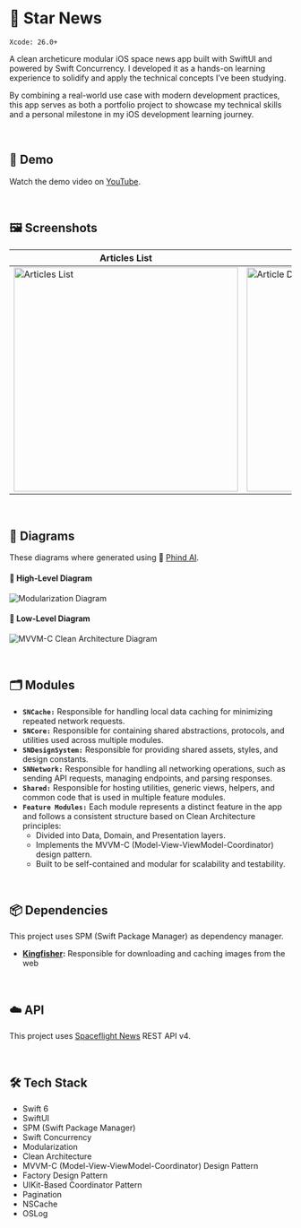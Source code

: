 # 📰 Star News
`Xcode: 26.0+`

A clean archeticure modular iOS space news app built with SwiftUI and powered by Swift Concurrency. I developed it as a hands-on learning experience to solidify and apply the technical concepts I’ve been studying.

By combining a real-world use case with modern development practices, this app serves as both a portfolio project to showcase my technical skills and a personal milestone in my iOS development learning journey.

<br>

## 📱 Demo
Watch the demo video on [YouTube](https://youtu.be/2Aajrs0-h4U).

<br>

## 🖼️ Screenshots
| **Articles List** | **Article Details** | **Search Suggestions** | **Search Results** |
| ----------------- | ------------------- | ---------------------- | ------------------ |
| <img height="400" alt="Articles List" src="https://github.com/user-attachments/assets/72eff1f2-715d-4624-91c7-111a0a71f25b" /> | <img height="400" alt="Article Details" src="https://github.com/user-attachments/assets/510fc0a4-c1f7-47b5-88b3-f11d69da48a3" /> | <img height="400" alt="Search Suggestions" src="https://github.com/user-attachments/assets/12a0997c-349e-4dad-97b6-91bdacdee84a" /> | <img height="400" alt="Search Results" src="https://github.com/user-attachments/assets/a8f10169-16ba-49ee-b7c2-7fa844092c12" />

<br>

## 🧩 Diagrams
These diagrams where generated using 🤖 [Phind AI](www.phind.com).

#### 🔺 High-Level Diagram
![Modularization Diagram](https://github.com/user-attachments/assets/31b6513e-92d6-41e4-85a3-4eb1b7ebf009)

#### 🔻 Low-Level Diagram
![MVVM-C Clean Architecture Diagram](https://github.com/user-attachments/assets/9192f199-e1aa-4092-ac88-3d1b1267724d)

<br>

## 🗂️ Modules
* **`SNCache:`** Responsible for handling local data caching for minimizing repeated network requests.
* **`SNCore:`** Responsible for containing shared abstractions, protocols, and utilities used across multiple modules.
* **`SNDesignSystem:`** Responsible for providing shared assets, styles, and design constants.
* **`SNNetwork:`** Responsible for handling all networking operations, such as sending API requests, managing endpoints, and parsing responses.
* **`Shared:`** Responsible for hosting utilities, generic views, helpers, and common code that is used in multiple feature modules.
* **`Feature Modules:`** Each module represents a distinct feature in the app and follows a consistent structure based on Clean Architecture principles:
  * Divided into Data, Domain, and Presentation layers.
  * Implements the MVVM-C (Model-View-ViewModel-Coordinator) design pattern.
  * Built to be self-contained and modular for scalability and testability.

<br>

## 📦 Dependencies
This project uses SPM (Swift Package Manager) as dependency manager.
* **[Kingfisher](https://github.com/onevcat/Kingfisher):** Responsible for downloading and caching images from the web

<br>

## ☁️ API
This project uses [Spaceflight News](https://api.spaceflightnewsapi.net/v4/docs/) REST API v4.

<br>

## 🛠️ Tech Stack
* Swift 6
* SwiftUI
* SPM (Swift Package Manager)
* Swift Concurrency
* Modularization
* Clean Architecture
* MVVM-C (Model-View-ViewModel-Coordinator) Design Pattern
* Factory Design Pattern
* UIKit-Based Coordinator Pattern
* Pagination
* NSCache
* OSLog















